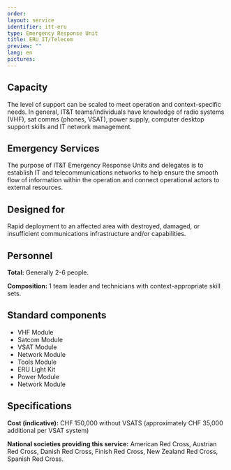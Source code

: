 ```yaml
---
order: 
layout: service
identifier: itt-eru
type: Emergency Response Unit
title: ERU IT/Telecom
preview: ""
lang: en
pictures:
---
```


## Capacity

The level of support can be scaled to meet operation and context-specific needs. In general, IT&T teams/individuals have knowledge of radio systems (VHF), sat comms (phones, VSAT), power supply, computer desktop support skills and IT network management.

## Emergency Services

The purpose of IT&T Emergency Response Units and delegates is to establish IT and telecommunications networks to help ensure the smooth flow of information within the operation and connect operational actors to external resources. 

## Designed for

Rapid deployment to an affected area with destroyed, damaged, or insufficient communications infrastructure and/or capabilities. 

## Personnel

**Total:** Generally 2-6 people.

**Composition:** 1 team leader and technicians with context-appropriate skill sets.

## Standard components

- VHF Module 
- Satcom Module 
- VSAT Module 
- Network Module 
- Tools Module 
- ERU Light Kit 
- Power Module 
- Network Module

## Specifications

**Cost (indicative):** CHF 150,000 without VSATS (approximately CHF 35,000 additional per VSAT system)

**National societies providing this service:** American Red Cross, Austrian Red Cross, Danish Red Cross, Finish Red Cross, New Zealand Red Cross, Spanish Red Cross.

